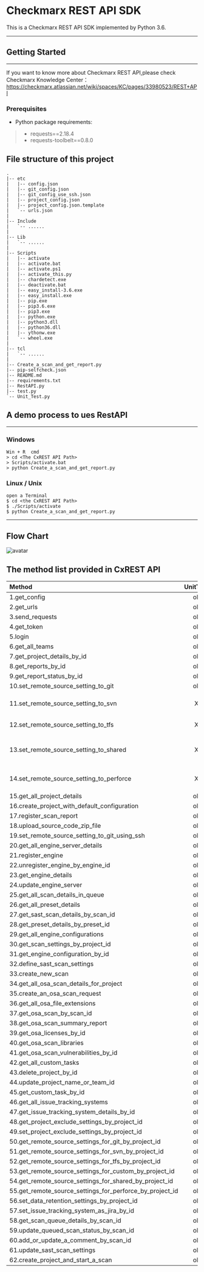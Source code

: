 # Checkmarx REST API SDK
This is a Checkmarx REST API SDK implemented by Python 3.6.

---
## Getting Started
---
If you want to know more about Checkmarx REST API,please check Checkmarx Knowledge Center：
https://checkmarx.atlassian.net/wiki/spaces/KC/pages/33980523/REST+API
### Prerequisites
* Python package requirements:
> * requests==2.18.4
> * requests-toolbelt==0.8.0

## File structure of this project
```
.
|-- etc
|   |-- config.json
|   |-- git_config.json
|   |-- git_config_use_ssh.json
|   |-- project_config.json
|   |-- project_config.json.template
|   `-- urls.json
|
|-- Include
|   `-- ......
|
|-- Lib
|   `-- ......
|
|-- Scripts
|   |-- activate
|   |-- activate.bat
|   |-- activate.ps1
|   |-- activate_this.py
|   |-- chardetect.exe
|   |-- deactivate.bat
|   |-- easy_install-3.6.exe
|   |-- easy_install.exe
|   |-- pip.exe
|   |-- pip3.6.exe
|   |-- pip3.exe
|   |-- python.exe
|   |-- python3.dll
|   |-- python36.dll
|   |-- ythonw.exe
|   `-- wheel.exe
|
|-- tcl
|   `-- ......
|
|-- Create_a_scan_and_get_report.py
|-- pip-selfcheck.json
|-- README.md
|-- requirements.txt
|-- RestAPI.py
|-- test.py
`-- Unit_Test.py
```

## A demo process to ues RestAPI
---
### Windows
```
Win + R  cmd
> cd <The CxREST API Path>
> Scripts/activate.bat
> python Create_a_scan_and_get_report.py
```
### Linux / Unix
```b
open a Terminal
$ cd <the CxREST API Path>
$ ./Scripts/activate
$ python Create_a_scan_and_get_report.py
```

---
## Flow Chart
![avatar](https://raw.githubusercontent.com/binqsoft/CxRestPy/master/Lib/flow_chart.png)

 ## The method list provided in CxREST API

| Method |  UnitTest | |
| :---------- | :----------: | :---------- |
|1.get_config| ok | |
|2.get_urls| ok | |
|3.send_requests| ok | |
|4.get_token| ok | |
|5.login| ok | |
|6.get_all_teams| ok | |
|7.get_project_details_by_id| ok | |
|8.get_reports_by_id| ok | |
|9.get_report_status_by_id| ok | |
|10.set_remote_source_setting_to_git| ok | |
|11.set_remote_source_setting_to_svn| X | need svn support |
|12.set_remote_source_setting_to_tfs| X | need tfs support |
|13.set_remote_source_setting_to_shared| X | need windows shared support |
|14.set_remote_source_setting_to_perforce| X | need perforce support |
|15.get_all_project_details| ok | |
|16.create_project_with_default_configuration| ok | |
|17.register_scan_report| ok | |
|18.upload_source_code_zip_file| ok | |
|19.set_remote_source_setting_to_git_using_ssh| ok | |
|20.get_all_engine_server_details| ok | |
|21.register_engine| ok | |
|22.unregister_engine_by_engine_id| ok | |
|23.get_engine_details| ok | |
|24.update_engine_server| ok | |
|25.get_all_scan_details_in_queue| ok | |
|26.get_all_preset_details| ok | |
|27.get_sast_scan_details_by_scan_id| ok | |
|28.get_preset_details_by_preset_id| ok | |
|29.get_all_engine_configurations| ok | |
|30.get_scan_settings_by_project_id| ok | |
|31.get_engine_configuration_by_id| ok | |
|32.define_sast_scan_settings| ok | |
|33.create_new_scan| ok | |
|34.get_all_osa_scan_details_for_project| ok | |
|35.create_an_osa_scan_request| ok | |
|36.get_all_osa_file_extensions| ok | |
|37.get_osa_scan_by_scan_id| ok | |
|38.get_osa_scan_summary_report| ok | |
|39.get_osa_licenses_by_id| ok | |
|40.get_osa_scan_libraries| ok | |
|41.get_osa_scan_vulnerabilities_by_id| ok | |
|42.get_all_custom_tasks| ok | |
|43.delete_project_by_id| ok | |
|44.update_project_name_or_team_id| ok | |
|45.get_custom_task_by_id| ok | |
|46.get_all_issue_tracking_systems| ok | |
|47.get_issue_tracking_system_details_by_id| ok | |
|48.get_project_exclude_settings_by_project_id| ok | |
|49.set_project_exclude_settings_by_project_id| ok | |
|50.get_remote_source_settings_for_git_by_project_id| ok | |
|51.get_remote_source_settings_for_svn_by_project_id| ok | |
|52.get_remote_source_settings_for_tfs_by_project_id| ok | |
|53.get_remote_source_settings_for_custom_by_project_id| ok | |
|54.get_remote_source_settings_for_shared_by_project_id| ok | |
|55.get_remote_source_settings_for_perforce_by_project_id| ok | |
|56.set_data_retention_settings_by_project_id| ok | |
|57.set_issue_tracking_system_as_jira_by_id| ok | |
|58.get_scan_queue_details_by_scan_id| ok | |
|59.update_queued_scan_status_by_scan_id| ok | |
|60.add_or_update_a_comment_by_scan_id| ok | |
|61.update_sast_scan_settings| ok | |
|62.create_project_and_start_a_scan| ok | |
